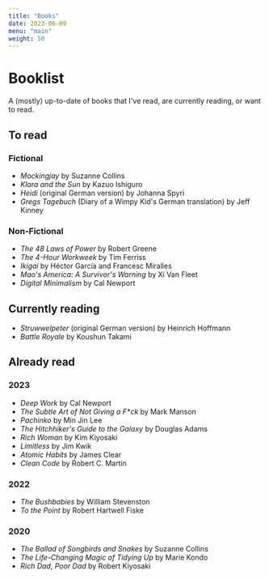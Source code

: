 ```yaml
---
title: "Books"
date: 2023-06-09
menu: "main"
weight: 50
---
```


# Booklist

A (mostly) up-to-date of books that I've read, are currently reading, or want to read.

## To read

### Fictional
* *Mockingjay* by Suzanne Collins
* *Klara and the Sun* by Kazuo Ishiguro
* *Heidi* (original German version) by Johanna Spyri
* *Gregs Tagebuch* (Diary of a Wimpy Kid's German translation) by Jeff Kinney

### Non-Fictional
* *The 48 Laws of Power* by Robert Greene
* *The 4-Hour Workweek* by Tim Ferriss
* *Ikigai* by Héctor García and Francesc Miralles
* *Mao's America: A Survivor's Warning* by Xi Van Fleet
* *Digital Minimalism* by Cal Newport

## Currently reading
* *Struwwelpeter* (original German version) by Heinrich Hoffmann
* *Battle Royale* by Koushun Takami

## Already read

### 2023
* *Deep Work* by Cal Newport
* *The Subtle Art of Not Giving a F\*ck* by Mark Manson
* *Pachinko* by Min Jin Lee
* *The Hitchhiker's Guide to the Galaxy* by Douglas Adams
* *Rich Woman* by Kim Kiyosaki
* *Limitless* by Jim Kwik
* *Atomic Habits* by James Clear
* *Clean Code* by Robert C. Martin

### 2022
* *The Bushbabies* by William Stevenston 
* *To the Point* by Robert Hartwell Fiske

### 2020  
* *The Ballad of Songbirds and Snakes* by Suzanne Collins
* *The Life-Changing Magic of Tidying Up* by Marie Kondo
* *Rich Dad, Poor Dad* by Robert Kiyosaki